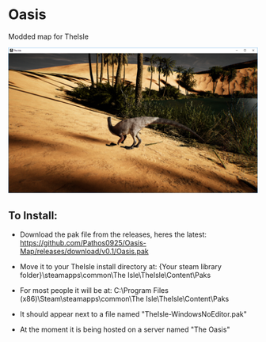# Oasis
Modded map for TheIsle


![Screenshot](https://github.com/Pathos0925/Oasis-Map/blob/master/Oasis.png)

## To Install:

- Download the pak file from the releases, heres the latest: 
https://github.com/Pathos0925/Oasis-Map/releases/download/v0.1/Oasis.pak

- Move it to your TheIsle install directory at: {Your steam library folder}\steamapps\common\The Isle\TheIsle\Content\Paks
- For most people it will be at: C:\Program Files (x86)\Steam\steamapps\common\The Isle\TheIsle\Content\Paks
- It should appear next to a file named "TheIsle-WindowsNoEditor.pak"

- At the moment it is being hosted on a server named "The Oasis"
